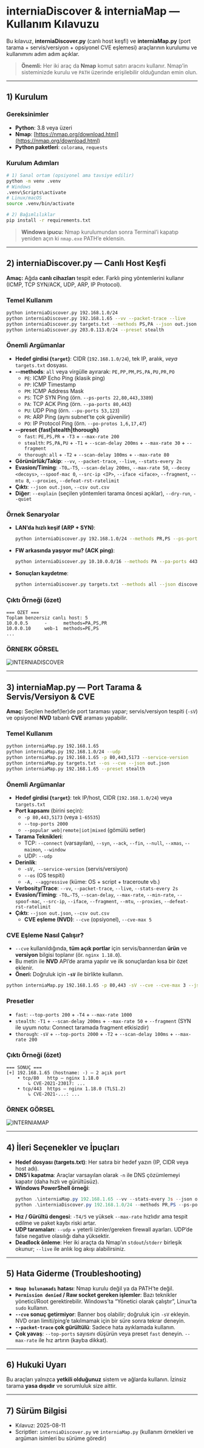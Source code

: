 # interniaDiscover & interniaMap — Kullanım Kılavuzu

Bu kılavuz, **interniaDiscover.py** (canlı host keşfi) ve **interniaMap.py** (port tarama + servis/versiyon + opsiyonel CVE eşlemesi) araçlarının kurulumu ve kullanımını adım adım açıklar.

> **Önemli:** Her iki araç da **Nmap** komut satırı aracını kullanır. Nmap’in sisteminizde kurulu ve `PATH` üzerinde erişilebilir olduğundan emin olun.


---

## 1) Kurulum

### Gereksinimler
- **Python**: 3.8 veya üzeri
- **Nmap**: [https://nmap.org/download.html](https://nmap.org/download.html)
- **Python paketleri**: `colorama`, `requests`

### Kurulum Adımları
```bash
# 1) Sanal ortam (opsiyonel ama tavsiye edilir)
python -m venv .venv
# Windows
.venv\Scripts\activate
# Linux/macOS
source .venv/bin/activate

# 2) Bağımlılıklar
pip install -r requirements.txt
```

> **Windows ipucu:** Nmap kurulumundan sonra Terminal’i kapatıp yeniden açın ki `nmap.exe` PATH’e eklensin.


---

## 2) interniaDiscover.py — Canlı Host Keşfi

**Amaç:** Ağda **canlı cihazları** tespit eder. Farklı ping yöntemlerini kullanır (ICMP, TCP SYN/ACK, UDP, ARP, IP Protocol).

### Temel Kullanım
```bash
python interniaDiscover.py 192.168.1.0/24
python interniaDiscover.py 192.168.1.65 --vv --packet-trace --live
python interniaDiscover.py targets.txt --methods PS,PA --json out.json
python interniaDiscover.py 203.0.113.0/24 --preset stealth
```

### Önemli Argümanlar
- **Hedef girdisi (`target`)**: CIDR (`192.168.1.0/24`), tek IP, aralık, *veya* `targets.txt` dosyası.
- **--methods**: `all` veya virgülle ayırarak: `PE,PP,PM,PS,PA,PU,PR,PO`
  - `PE`: ICMP Echo Ping (klasik ping)
  - `PP`: ICMP Timestamp
  - `PM`: ICMP Address Mask
  - `PS`: TCP SYN Ping (örn. `--ps-ports 22,80,443,3389`)
  - `PA`: TCP ACK Ping (örn. `--pa-ports 80,443`)
  - `PU`: UDP Ping (örn. `--pu-ports 53,123`)
  - `PR`: ARP Ping (aynı subnet’te çok güvenilir)
  - `PO`: IP Protocol Ping (örn. `--po-protos 1,6,17,47`)
- **--preset {fast|stealth|thorough}**
  - `fast`: `PE,PS,PR` + `-T3` + `--max-rate 200`
  - `stealth`: `PS,PA,PU` + `-T1` + `--scan-delay 200ms` + `--max-rate 30` + `--fragment`
  - `thorough`: `all` + `-T2` + `--scan-delay 100ms` + `--max-rate 80`
- **Görünürlük/Takip**: `--vv`, `--packet-trace`, `--live`, `--stats-every 2s`
- **Evasion/Timing**: `-T0…-T5`, `--scan-delay 200ms`, `--max-rate 50`, `--decoy <decoys>`, `--spoof-mac 0`, `--src-ip <IP>`, `--iface <iface>`, `--fragment`, `--mtu 8`, `--proxies`, `--defeat-rst-ratelimit`
- **Çıktı**: `--json out.json`, `--csv out.csv`
- **Diğer**: `--explain` (seçilen yöntemleri tarama öncesi açıklar), `--dry-run`, `--quiet`

### Örnek Senaryolar
- **LAN’da hızlı keşif (ARP + SYN)**:
  ```bash
  python interniaDiscover.py 192.168.1.0/24 --methods PR,PS --ps-ports 22,80,443
  ```
- **FW arkasında yaşıyor mu? (ACK ping)**:
  ```bash
  python interniaDiscover.py 10.10.0.0/16 --methods PA --pa-ports 443,8443 --vv
  ```
- **Sonuçları kaydetme**:
  ```bash
  python interniaDiscover.py targets.txt --methods all --json discover.json --csv discover.csv
  ```

### Çıktı Örneği (özet)
```
=== ÖZET ===
Toplam benzersiz canlı host: 5
10.0.0.5      -      methods=PA,PS,PR
10.0.0.10     web-1  methods=PE,PS
...
```

### ÖRNERK GÖRSEL
![INTERNIADISCOVER](https://i.hizliresim.com/bz0r3z9.png)


---

## 3) interniaMap.py — Port Tarama & Servis/Versiyon & CVE

**Amaç:** Seçilen hedef(ler)de port taraması yapar; servis/versiyon tespiti (`-sV`) ve opsiyonel **NVD** tabanlı **CVE** araması yapabilir.

### Temel Kullanım
```bash
python interniaMap.py 192.168.1.65
python interniaMap.py 192.168.1.0/24 --udp
python interniaMap.py 192.168.1.65 -p 80,443,5173 --service-version
python interniaMap.py targets.txt --os --cve --json out.json
python interniaMap.py 192.168.1.65 --preset stealth
```

### Önemli Argümanlar
- **Hedef girdisi (`target`)**: tek IP/host, CIDR (`192.168.1.0/24`) veya `targets.txt`
- **Port kapsamı** (birini seçin):
  - `-p 80,443,5173` (veya `1-65535`)
  - `--top-ports 2000`
  - `--popular web|remote|iot|mixed` (gömülü setler)
- **Tarama Teknikleri**:
  - TCP: `--connect` (varsayılan), `--syn`, `--ack`, `--fin`, `--null`, `--xmas`, `--maimon`, `--window`
  - UDP: `--udp`
- **Derinlik**:
  - `-sV, --service-version` (servis/versiyon)
  - `--os` (OS tespiti)
  - `-A, --aggressive` (küme: OS + script + traceroute vb.)
- **Verbosity/Trace**: `--vv`, `--packet-trace`, `--live`, `--stats-every 2s`
- **Evasion/Timing**: `-T0…-T5`, `--scan-delay`, `--max-rate`, `--min-rate`, `--spoof-mac`, `--src-ip`, `--iface`, `--fragment`, `--mtu`, `--proxies`, `--defeat-rst-ratelimit`
- **Çıktı**: `--json out.json`, `--csv out.csv`
	- **CVE eşleme (NVD)**: `--cve` (opsiyonel), `--cve-max 5`

### CVE Eşleme Nasıl Çalışır?
- `--cve` kullanıldığında, **tüm açık portlar** için servis/bannerdan **ürün** ve **versiyon** bilgisi toplanır (ör. `nginx 1.18.0`).
- Bu metin ile **NVD** API’de arama yapılır ve ilk sonuçlardan kısa bir özet eklenir.
- **Öneri:** Doğruluk için **`-sV`** ile birlikte kullanın.

```bash
python interniaMap.py 192.168.1.65 -p 80,443 -sV --cve --cve-max 3 --json scan.json
```

### Presetler
- `fast`: `--top-ports 200` + `-T4` + `--max-rate 1000`
- `stealth`: `-T1` + `--scan-delay 200ms` + `--max-rate 50` + `--fragment` (SYN ile uyum notu: Connect taramada fragment etkisizdir)
- `thorough`: `-sV` + `--top-ports 2000` + `-T2` + `--scan-delay 100ms` + `--max-rate 200`

### Çıktı Örneği (özet)
```
=== SONUÇ ===
[+] 192.168.1.65 (hostname: -) — 2 açık port
    • tcp/80   http — nginx 1.18.0
        ↳ CVE-2021-23017: ...
    • tcp/443  https — nginx 1.18.0 (TLS1.2)
        ↳ CVE-2021-...: ...
```

### ÖRNEK GÖRSEL
	
![INTERNIAMAP](https://i.hizliresim.com/epp1lu5.png)

---

## 4) İleri Seçenekler ve İpuçları

- **Hedef dosyası (targets.txt)**: Her satıra bir hedef yazın (IP, CIDR veya host adı).
- **DNS’i kapatma**: Araçlar varsayılan olarak `-n` ile DNS çözümlemeyi kapatır (daha hızlı ve gürültüsüz).
- **Windows PowerShell örneği**:
  ```powershell
  python .\interniaMap.py 192.168.1.65 --vv --stats-every 3s --json out.json
  python .\interniaDiscover.py 192.168.1.0/24 --methods PR,PS --ps-ports 22,3389 --csv out.csv
  ```
- **Hız / Gürültü dengesi**: `-T4/5` ve yüksek `--max-rate` hızlıdır ama tespit edilme ve paket kaybı riski artar.
- **UDP taramaları**: `--udp` + yeterli izinler/gereken firewall ayarları. UDP’de false negative olasılığı daha yüksektir.
- **Deadlock önleme**: Her iki araçta da Nmap’ın `stdout`/`stderr` birleşik okunur; `--live` ile anlık log akışı alabilirsiniz.


---

## 5) Hata Giderme (Troubleshooting)

- **`Nmap bulunamadı` hatası**: Nmap kurulu değil ya da PATH’te değil.
- **`Permission denied` / Raw socket gereken işlemler**: Bazı teknikler yönetici/Root gerektirebilir. Windows’ta “Yönetici olarak çalıştır”, Linux’ta `sudo` kullanın.
- **`--cve` sonuç getirmiyor**: Banner boş olabilir; doğruluk için `-sV` ekleyin. NVD oran limiti/ping’e takılmamak için bir süre sonra tekrar deneyin.
- **`--packet-trace` çok gürültülü**: Sadece hata ayıklamada kullanın.
- **Çok yavaş**: `--top-ports` sayısını düşürün veya preset `fast` deneyin. `--max-rate` ile hız artırın (kayba dikkat).


---

## 6) Hukuki Uyarı

Bu araçları yalnızca **yetkili olduğunuz** sistem ve ağlarda kullanın. İzinsiz tarama **yasa dışıdır** ve sorumluluk size aittir.


---

## 7) Sürüm Bilgisi

- Kılavuz: 2025-08-11
- Scriptler: `interniaDiscover.py` ve `interniaMap.py` (kullanım örnekleri ve argüman isimleri bu sürüme göredir)
